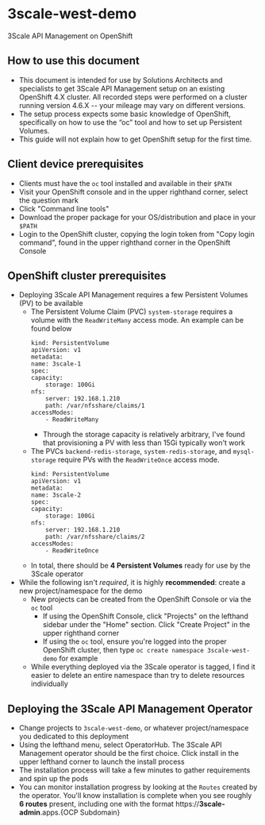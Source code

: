 # 3scale-west-demo

3Scale API Management on OpenShift

## How to use this document
- This document is intended for use by Solutions Architects and specialists to get 3Scale API Management setup on an existing OpenShift 4.X cluster. All recorded steps were performed on a cluster running version 4.6.X -- your mileage may vary on different versions. 
- The setup process expects some basic knowledge of OpenShift, specifically on how to use the “oc” tool and how to set up Persistent Volumes.
- This guide will not explain how to get OpenShift setup for the first time. 

## Client device prerequisites
- Clients must have the `oc` tool installed and available in their `$PATH`
- Visit your OpenShift console and in the upper righthand corner, select the question mark
- Click "Command line tools"
- Download the proper package for your OS/distribution and place in your `$PATH`
- Login to the OpenShift cluster, copying the login token from "Copy login command", found in the upper righthand corner in the OpenShift Console

## OpenShift cluster prerequisites
- Deploying 3Scale API Management requires a few Persistent Volumes (PV) to be available
    - The Persistent Volume Claim (PVC) `system-storage` requires a volume with the `ReadWriteMany` access mode. An example can be found below   
        ```
        kind: PersistentVolume
        apiVersion: v1
        metadata:
        name: 3scale-1
        spec:
        capacity:
            storage: 100Gi
        nfs:
            server: 192.168.1.210
            path: /var/nfsshare/claims/1
        accessModes:
            - ReadWriteMany
        ```
        - Through the storage capacity is relatively arbitrary, I've found that provisioning a PV with less than 15Gi typically won't work
    - The PVCs `backend-redis-storage`, `system-redis-storage`, and `mysql-storage` require PVs with the `ReadWriteOnce` access mode.
        ```
        kind: PersistentVolume
        apiVersion: v1
        metadata:
        name: 3scale-2
        spec:
        capacity:
            storage: 100Gi
        nfs:
            server: 192.168.1.210
            path: /var/nfsshare/claims/2
        accessModes:
            - ReadWriteOnce
        ```
    - In total, there should be **4 Persistent Volumes** ready for use by the 3Scale operator
- While the following isn't *required*, it is highly **recommended**: create a new project/namespace for the demo
    - New projects can be created from the OpenShift Console or via the `oc` tool
        - If using the OpenShift Console, click "Projects" on the lefthand sidebar under the "Home" section. Click "Create Project" in the upper righthand corner
        - If using the `oc` tool, ensure you're logged into the proper OpenShift cluster, then type `oc create namespace 3scale-west-demo` for example
    - While everything deployed via the 3Scale operator is tagged, I find it easier to delete an entire namespace than try to delete resources individually

## Deploying the 3Scale API Management Operator
- Change projects to `3scale-west-demo`, or whatever project/namespace you dedicated to this deployment
- Using the lefthand menu, select OperatorHub. The 3Scale API Management operator should be the first choice. Click install in the upper lefthand corner to launch the install process
- The installation process will take a few minutes to gather requirements and spin up the pods
- You can monitor installation progress by looking at the `Routes` created by the operator. You'll know installation is complete when you see roughly **6 routes** present, including one with the format https://**3scale-admin**.apps.{OCP Subdomain}